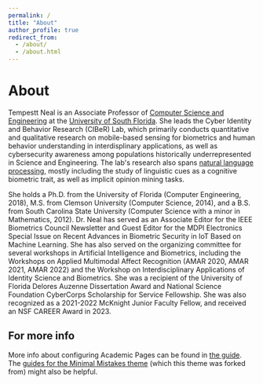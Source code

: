 ```yaml
---
permalink: /
title: "About"
author_profile: true
redirect_from: 
  - /about/
  - /about.html
---
```


About
=====
Tempestt Neal is an Associate Professor of [Computer Science and Engineering](www.cse.usf.edu) at the [University of South Florida](www.usf.edu). She leads the Cyber Identity and Behavior Research (CIBeR) Lab, which primarily conducts quantitative and qualitative research on mobile-based sensing for biometrics and human behavior understanding in interdisplinary applications, as well as cybersecurity awareness among populations historically underrepresented in Science and Engineering. The lab's research also spans [natural language processing](https://nlp-grp.github.io/), mostly including the study of linguistic cues as a cognitive biometric trait, as well as implicit opinion mining tasks. 

She holds a Ph.D. from the University of Florida (Computer Engineering, 2018), M.S. from Clemson University (Computer Science, 2014), and a B.S. from South Carolina State University (Computer Science with a minor in Mathematics, 2012). Dr. Neal has served as an Associate Editor for the IEEE Biometrics Council Newsletter and Guest Editor for the MDPI Electronics Special Issue on Recent Advances in Biometric Security in IoT Based on Machine Learning. She has also served on the organizing committee for several workshops in Artificial Intelligence and Biometrics, including the Workshops on Applied Multimodal Affect Recognition (AMAR 2020, AMAR 2021, AMAR 2022) and the Workshop on Interdisciplinary Applications of Identity Science and Biometrics. She was a recipient of the University of Florida Delores Auzenne Dissertation Award and National Science Foundation CyberCorps Scholarship for Service Fellowship. She was also recognized as a 2021-2022 McKnight Junior Faculty Fellow, and received an NSF CAREER Award in 2023.

For more info
------
More info about configuring Academic Pages can be found in [the guide](https://academicpages.github.io/markdown/). The [guides for the Minimal Mistakes theme](https://mmistakes.github.io/minimal-mistakes/docs/configuration/) (which this theme was forked from) might also be helpful.

